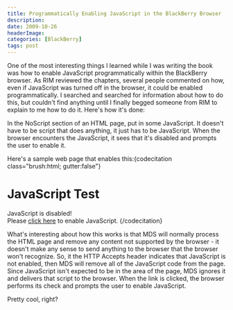 ```yaml
---
title: Programmatically Enabling JavaScript in the BlackBerry Browser
description: 
date: 2009-10-26
headerImage: 
categories: [BlackBerry]
tags: post
---
```


One of the most interesting things I learned while I was writing the book was how to enable JavaScript programmatically within the BlackBerry browser. As RIM reviewed the chapters, several people commented on how, even if JavaScript was turned off in the browser, it could be enabled programmatically. I searched and searched for information about how to do this, but couldn't find anything until I finally begged someone from RIM to explain to me how to do it. Here's how it's done:

In the NoScript section of an HTML page, put in some JavaScript. It doesn't have to be script that does anything, it just has to be JavaScript. When the browser encounters the JavaScript, it sees that it's disabled and prompts the user to enable it.

Here's a sample web page that enables this:{codecitation class="brush:html; gutter:false"}<!DOCTYPE html public "-//W3C//DTD HTML 4.01 Transitional//EN">  
<HTML>  
<HEAD>  
<TITLE>JavaScript Test</TITLE>  
</HEAD>  
</HEAD>  
<BODY>  
<h1>JavaScript Test</h1>  
<SCRIPT type="text/javascript">  
document.write("JavaScript is enabled!")  
</SCRIPT>  
<NOSCRIPT>  
JavaScript is disabled!<br />  
Please <A href="javascript:void()">click here</A> to enable JavaScript.  
</NOSCRIPT>  
</BODY>  
</HTML>{/codecitation}

What's interesting about how this works is that MDS will normally process the HTML page and remove any content not supported by the browser - it doesn't make any sense to send anything to the browser that the browser won't recognize. So, it the HTTP Accepts header indicates that JavaScript is not enabled, then MDS will remove all of the JavaScript code from the page. Since JavaScript isn't expected to be in the <NoScript> area of the page, MDS ignores it and delivers that script to the browser. When the link is clicked, the browser performs its check and prompts the user to enable JavaScript. 

Pretty cool, right?